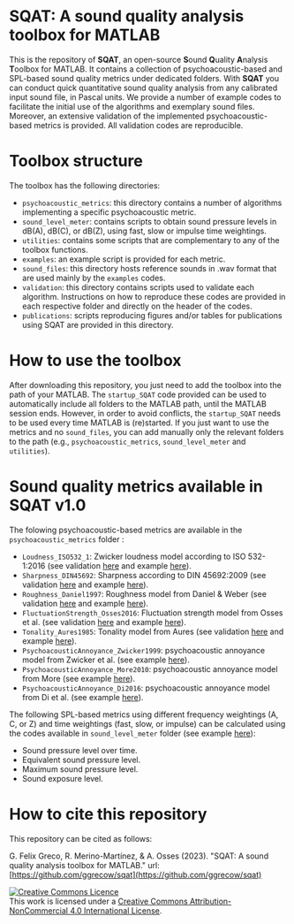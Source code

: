 # SQAT: A sound quality analysis toolbox for MATLAB
This is the repository of **SQAT**, an open-source **S**ound **Q**uality **A**nalysis **T**oolbox for MATLAB. It contains a collection of psychoacoustic-based and SPL-based sound quality metrics under dedicated folders. With **SQAT** you can conduct quick quantitative sound quality analysis from any calibrated input sound file, in Pascal units. We provide a number of example codes to facilitate the initial use of the algorithms and exemplary sound files. Moreover, an extensive validation of the implemented psychoacoustic-based metrics is provided. All validation codes are reproducible.

# Toolbox structure
The toolbox has the following directories:
- `psychoacoustic_metrics`: this directory contains a number of algorithms implementing a specific psychoacoustic metric. 
- `sound_level_meter`: contains scripts to obtain sound pressure levels in dB(A), dB(C), or dB(Z), using fast, slow or impulse time weightings.
- `utilities`: contains some scripts that are complementary to any of the toolbox functions.
- `examples`: an example script is provided for each metric.
- `sound_files`: this directory hosts reference sounds in .wav format that are used mainly by the `examples` codes. 
- `validation`: this directory contains scripts used to validate each algorithm. Instructions on how to reproduce these codes are provided in each respective folder and directly on the header of the codes.
- `publications`: scripts reproducing figures and/or tables for publications using SQAT are provided in this directory.

# How to use the toolbox
After downloading this repository, you just need to add the toolbox into the path of your MATLAB. The `startup_SQAT` code provided can be used to automatically include all folders to the MATLAB path, until the MATLAB session ends. However, in order to avoid conflicts, the `startup_SQAT` needs to be used every time MATLAB is (re)started. If you just want to use the metrics and no `sound_files`, you can add manually only the relevant folders to the path (e.g., `psychoacoustic_metrics`, `sound_level_meter` and `utilities`). 

# Sound quality metrics available in SQAT v1.0
The folowing psychoacoustic-based metrics are available in the `psychoacoustic_metrics` folder :
- `Loudness_ISO532_1`: Zwicker loudness model according to ISO 532-1:2016 (see validation [here](validation/Loudness_ISO532_1) and example [here](examples/Loudness_ISO532_1/ex_Loudness_ISO532_1.m)).
- `Sharpness_DIN45692`: Sharpness according to DIN 45692:2009 (see validation [here](validation/Sharpness_DIN45692) and example [here](examples/Sharpness_DIN45692/ex_Sharpness_DIN45692.m)). 
- `Roughness_Daniel1997`: Roughness model from Daniel & Weber (see validation [here](validation/Roughness_Daniel1997) and example [here](examples/Roughness_Daniel1997/ex_Roughness_Daniel1997.m)).  
- `FluctuationStrength_Osses2016`: Fluctuation strength model from Osses et al. (see validation [here](validation/FluctuationStrength_Osses2016) and example [here](examples/FluctuationStrength_Osses2016/ex_FluctuationStrength_Osses2016.m)).   
- `Tonality_Aures1985`: Tonality model from Aures (see validation [here](validation/Tonality_Aures1985) and example [here](examples/Tonality_Aures1985/ex_Tonality_Aures1985.m)).
- `PsychoacousticAnnoyance_Zwicker1999`: psychoacoustic annoyance model from Zwicker et al. (see example [here](examples/PsychoacousticAnnoyance_Zwicker1999/ex_PsychoacousticAnnoyance_Zwicker1999.m)).
- `PsychoacousticAnnoyance_More2010`: psychoacoustic annoyance model from More (see example [here](examples/PsychoacousticAnnoyance_More2010/ex_PsychoacousticAnnoyance_More2010.m)).
- `PsychoacousticAnnoyance_Di2016`: psychoacoustic annoyance model from Di et al. (see example [here](examples/PsychoacousticAnnoyance_Di2016/ex_PsychoacousticAnnoyance_Di2016.m)).

The following SPL-based metrics using different frequency weightings (A, C, or Z) and time weightings (fast, slow, or impulse) can be calculated using the codes available in `sound_level_meter` folder (see example [here](examples/sound_level_meter/ex_sound_level_meter.m)):

- Sound pressure level over time.
- Equivalent sound pressure level.
- Maximum sound pressure level.
- Sound exposure level.

# How to cite this repository
This repository can be cited as follows: 

G. Felix Greco, R. Merino-Martínez, & A. Osses (2023). "SQAT: A sound quality analysis toolbox for MATLAB." url: [https://github.com/ggrecow/sqat](https://github.com/ggrecow/sqat)

<a rel="license" href="http://creativecommons.org/licenses/by-nc/4.0/"><img alt="Creative Commons Licence" style="border-width:0" src="https://i.creativecommons.org/l/by-nc/4.0/88x31.png" /></a><br />This work is licensed under a <a rel="license" href="http://creativecommons.org/licenses/by-nc/4.0/">Creative Commons Attribution-NonCommercial 4.0 International License</a>.


